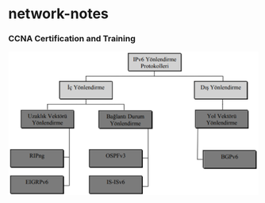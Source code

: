 # network-notes
### CCNA Certification and Training
<IMG SRC="https://github.com/atakandenzakdmr/network-notes/blob/a281800e54840264e57e337f3d30c8c3a0989d9c/images/routing-protocols.PNG" ALIGN=CENTER>
